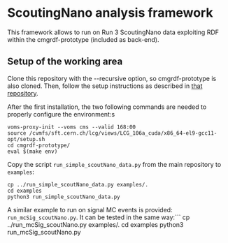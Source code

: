 # ScoutingNano analysis framework

This framework allows to run on Run 3 ScoutingNano data exploiting RDF within the cmgrdf-prototype (included as back-end).

## Setup of the working area

Clone this repository with the --recursive option, so cmgrdf-prototype is also cloned.
Then, follow the setup instructions as described in [that repository](https://gitlab.cern.ch/cms-new-cmgtools/cmgrdf-prototype).

After the first installation, the two following commands are needed to properly configure the environment:s
```
voms-proxy-init --voms cms --valid 168:00
source /cvmfs/sft.cern.ch/lcg/views/LCG_106a_cuda/x86_64-el9-gcc11-opt/setup.sh
cd cmgrdf-prototype/
eval $(make env)
```

Copy the script `run_simple_scoutNano_data.py` from the main repository to `examples`:
```
cp ../run_simple_scoutNano_data.py examples/.
cd examples
python3 run_simple_scoutNano_data.py
```

A similar example to run on signal MC events is provided: `run_mcSig_scoutNano.py`.
It can be tested in the same way:```
cp ../run_mcSig_scoutNano.py examples/.
cd examples
python3 run_mcSig_scoutNano.py
```
